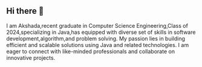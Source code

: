 ## Hi there 👋
I am Akshada,recent graduate in Computer Science Engineering,Class of 2024,specializing in Java,has equipped with diverse set of skills in software development,algorithm,and problem solving.
My passion lies in building efficient and scalable solutions using Java and related technologies.
I am eager to connect with like-minded professionals and collaborate on innovative projects.

<!--
**Akshada118/Akshada118** is a ✨ _special_ ✨ repository because its `README.md` (this file) appears on your GitHub profile.

Here are some ideas to get you started:

- 🔭 I’m currently working on ...
- 🌱 I’m currently learning ...
- 👯 I’m looking to collaborate on ...
- 🤔 I’m looking for help with ...
- 💬 Ask me about ...
- 📫 How to reach me: ...
- 😄 Pronouns: ...
- ⚡ Fun fact: ...
-->
